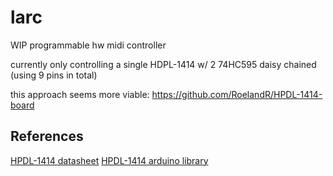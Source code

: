# larc

WIP programmable hw midi controller

currently only controlling a single HDPL-1414 w/ 2 74HC595 daisy chained (using 9 pins in total)

this approach seems more viable: https://github.com/RoelandR/HPDL-1414-board


## References

[HPDL-1414 datasheet](http://www.farnell.com/datasheets/76528.pdf)
[HPDL-1414 arduino library](https://github.com/marecl/HPDL1414/blob/master/src/HPDL1414.cpp)
